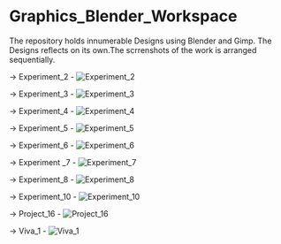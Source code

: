 # Graphics_Blender_Workspace
The repository holds innumerable Designs using Blender and Gimp. The Designs reflects on its own.The scrrenshots of the work is arranged sequentially.

-> Experiment_2 - 
![Experiment_2](https://user-images.githubusercontent.com/56497549/103688217-7fff9d80-4fb7-11eb-96a5-18e0eb07f431.PNG)

-> Experiment_3 - 
![Experiment_3](https://user-images.githubusercontent.com/56497549/103688270-960d5e00-4fb7-11eb-84b2-38ea86996a42.PNG)

-> Experiment_4 - 
![Experiment_4](https://user-images.githubusercontent.com/56497549/103688315-a9202e00-4fb7-11eb-8c1f-60775759bb81.gif)

-> Experiment_5 - 
![Experiment_5](https://user-images.githubusercontent.com/56497549/103689460-5cd5ed80-4fb9-11eb-8b12-950ff7faa3fa.PNG)

-> Experiment_6 - 
![Experiment_6](https://user-images.githubusercontent.com/56497549/103688520-ee446000-4fb7-11eb-837b-cac917009405.PNG)

-> Experiment _7 - 
![Experiment_7](https://user-images.githubusercontent.com/56497549/103688563-fef4d600-4fb7-11eb-98f4-0c26655b4416.PNG)

-> Experiment_8 -
![Experiment_8](https://user-images.githubusercontent.com/56497549/103688606-0fa54c00-4fb8-11eb-9fe5-7055d5805500.PNG)

-> Experiment_10 -
![Experiment_10](https://user-images.githubusercontent.com/56497549/103688706-34012880-4fb8-11eb-92ff-0526a108978c.PNG)

-> Project_16 - 
![Project_16](https://user-images.githubusercontent.com/56497549/103688729-3ebbbd80-4fb8-11eb-837e-d78c4fe2c066.PNG)

-> Viva_1 -
![Viva_1](https://user-images.githubusercontent.com/56497549/103688749-4aa77f80-4fb8-11eb-97f2-7a1e2dfbb823.PNG)
